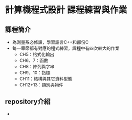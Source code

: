 計算機程式設計 課程練習與作業
==
## 課程簡介
 - 為測量系必修課，學習語言C++和部份C
 - 每一章節都有對應的程式練習，課程中有四次較大的作業
   - CH5：格式化輸出
   - CH6、7：函數
   - CH8：陣列與字串
   - CH9、10：指標
   - CH11：結構與其它資料型態
   - CH12+13：類別與物件
## repository介紹
 - 
